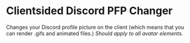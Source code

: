 # Clientsided Discord PFP Changer
Changes your Discord profile picture on the client (which means that you can render .gifs and animated files.)
*Should apply to all avatar elements.*
